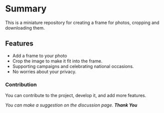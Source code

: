 # Summary

This is a miniature repository for creating a frame for photos, cropping and downloading them.

## Features

- Add a frame to your photo
- Crop the image to make it fit into the frame.
- Supporting campaigns and celebrating national occasions.
- No worries about your privacy.

### Contribution

You can contribute to the project, develop it, and add more features.

_You can make a suggestion on the discussion page. **Thank You**_